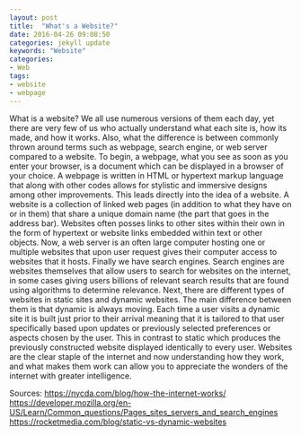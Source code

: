 ```yaml
---
layout: post
title:  "What's a Website?"
date: 2016-04-26 09:08:50
categories: jekyll update
keywords: "Website"
categories:
- Web
tags:
- website
- webpage
---
```

What is a website? We all use numerous versions of them each day, yet there are very few of us who actually understand what each site is, how its made, and how it works. Also, what the difference is between commonly thrown around terms such as webpage, search engine, or web server compared to a website. To begin, a webpage, what you see as soon as you enter your browser, is a document which can be displayed in a browser of your choice.  A webpage is written in HTML or hypertext markup language that along with other codes allows for stylistic and immersive designs among other improvements. This leads directly into the idea of a website. A website is a collection of linked web pages (in addition to what they have on or in them) that share a unique domain name (the part that goes in the address bar). Websites often posses links to other sites within their own in the form of hypertext or website links embedded within text or other objects. Now, a web server is an often large computer hosting one or multiple websites that upon user request gives their computer access to websites that it hosts. Finally we have search engines. Search engines are websites themselves that allow users to search for websites on the internet, in some cases giving users billions of relevant search results that are found using algorithms to determine relevance. Next, there are different types of websites in static sites and dynamic websites. The main difference between them is that dynamic is always moving. Each time a user visits a dynamic site it is built just prior to their arrival meaning that it is tailored to that user specifically based upon updates or previously selected preferences or aspects chosen by the user. This in contrast to static which produces the previously constructed website displayed identically to every user. Websites are the clear staple of the internet and now understanding how they work, and what makes them work can allow you to appreciate the wonders of the internet with greater intelligence. 


Sources:
https://nycda.com/blog/how-the-internet-works/
https://developer.mozilla.org/en-US/Learn/Common_questions/Pages_sites_servers_and_search_engines
https://rocketmedia.com/blog/static-vs-dynamic-websites